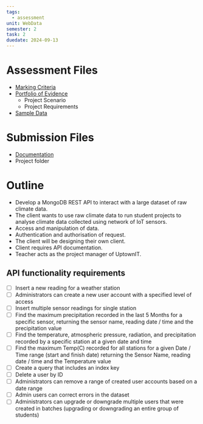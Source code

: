 ```yaml
---
tags:
  - assessment
unit: WebData
semester: 2
task: 2
duedate: 2024-09-13
---
```

# Assessment Files
- [Marking Criteria](AssessmentFiles/ICTPRG553_554_AT2_MC_TQM_v3.pdf)
- [Portfolio of Evidence](AssessmentFiles/ICTPRG553_554_AT2_PE_TQM_v3.pdf)
	- Project Scenario
	- Project Requirements
- [Sample Data](AssessmentFiles/ICTPRG553_554_WeatherData_Readings_2022/SensorData_Final_NoWind.json)
# Submission Files
- [Documentation](AssessmentFiles/UptownIT__REST_API_NoSQL_Template_V1.docx)
- Project folder
# Outline
- Develop a MongoDB REST API to interact with a large dataset of raw climate data.
- The client wants to use raw climate data to run student projects to analyse climate data collected using network of IoT sensors.
- Access and manipulation of data.
- Authentication and authorisation of request.
- The client will be designing their own client.
- Client requires API documentation.
- Teacher acts as the project manager of UptownIT.
## API functionality requirements
- [ ] Insert a new reading for a weather station
- [ ] Administrators can create a new user account with a specified level of access
- [ ] Insert multiple sensor readings for single station
- [ ] Find the maximum precipitation recorded in the last 5 Months for a specific sensor, returning the sensor name, reading date / time and the precipitation value
- [ ] Find the temperature, atmospheric pressure, radiation, and precipitation recorded by a specific station at a given date and time
- [ ] Find the maximum Temp(C) recorded for all stations for a given Date / Time range (start and finish date) returning the Sensor Name, reading date / time and the Temperature value
- [ ] Create a query that includes an index key
- [ ] Delete a user by ID
- [ ] Administrators can remove a range of created user accounts based on a date range
- [ ] Admin users can correct errors in the dataset
- [ ] Administrators can upgrade or downgrade multiple users that were created in batches (upgrading or downgrading an entire group of students)
